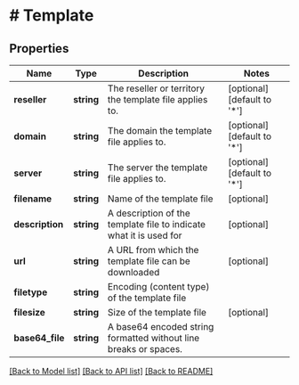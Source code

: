 # # Template

## Properties

Name | Type | Description | Notes
------------ | ------------- | ------------- | -------------
**reseller** | **string** | The reseller or territory the template file applies to. | [optional] [default to '*']
**domain** | **string** | The domain the template file applies to. | [optional] [default to '*']
**server** | **string** | The server the template file applies to. | [optional] [default to '*']
**filename** | **string** | Name of the template file | [optional]
**description** | **string** | A description of the template file to indicate what it is used for | [optional]
**url** | **string** | A URL from which the template file can be downloaded | [optional]
**filetype** | **string** | Encoding (content type) of the template file |
**filesize** | **string** | Size of the template file | [optional]
**base64_file** | **string** | A base64 encoded string formatted without line breaks or spaces. |

[[Back to Model list]](../../README.md#models) [[Back to API list]](../../README.md#endpoints) [[Back to README]](../../README.md)
